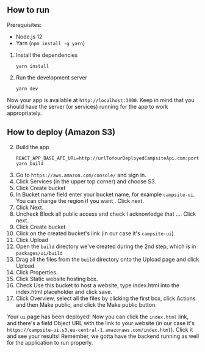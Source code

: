 ## How to run
Prerequisites:
- Node.js 12
- Yarn (`npm install -g yarn`)

1. Install the dependencies
    ```
    yarn install
    ```

2. Run the development server
    ```
    yarn dev
    ```
Now your app is available at `http://localhost:3000`. Keep in mind that you should have the server (or services) running for the
 app to work appropriately.

## How to deploy (Amazon S3)

2. Build the app
    ```
    REACT_APP_BASE_API_URL=http://urlToYourDeployedCampsiteApi.com:port yarn build
    ```
3. Go to `https://aws.amazon.com/console/` and sign in.
4. Click Services (in the upper top corner) and choose S3.
5. Click Create bucket
6. In Bucket name field enter your bucket name, for example `campsite-ui`. You can change the region if you want
. Click next.
7. Click Next.
8. Uncheck Block all public access and check I acknowledge that .... Click next.
9. Click Create bucket
10. Click on the created bucket's link (in our case it's `campsite-ui`).
11. Click Upload
12. Open the `build` directory we've created during the 2nd step, which is in `packages/ui/build`
13. Drag all the files from the `build` directory onto the Upload page and click Upload.  
14. Click Properties.
15. Click Static website hosting box.
16. Check Use this bucket to host a website, type index.html into the index.html placeholder and click save.
17. Click Overview, select all the files by clicking the first box, click Actions and then Make public, and click the
 Make public button.

Your `ui` page has been deployed! Now you can click the `index.html` link, and there's a field Object URL
 with
 the
 link to your website (in our case it's `https://campsite-ui.s3.eu-central-1.amazonaws.com/index.html`). Click it and
  see your results! Remember, we gotta have the backend running as
  well for the
  application to run properly.
